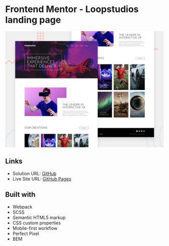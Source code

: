 # Frontend Mentor - Loopstudios landing page

![Design preview for the Loopstudios landing page coding challenge](./design/desktop-preview.jpg)

## Links

- Solution URL: [GitHub](https://github.com/dar-ju/dar-ju.github.io/tree/main/FM_18_loopstudios-landing)
- Live Site URL: [GitHub Pages](https://dar-ju.github.io/FM_18_loopstudios-landing/)

## Built with

- Webpack
- SCSS
- Semantic HTML5 markup
- CSS custom properties
- Mobile-first workflow
- Perfect Pixel
- BEM
